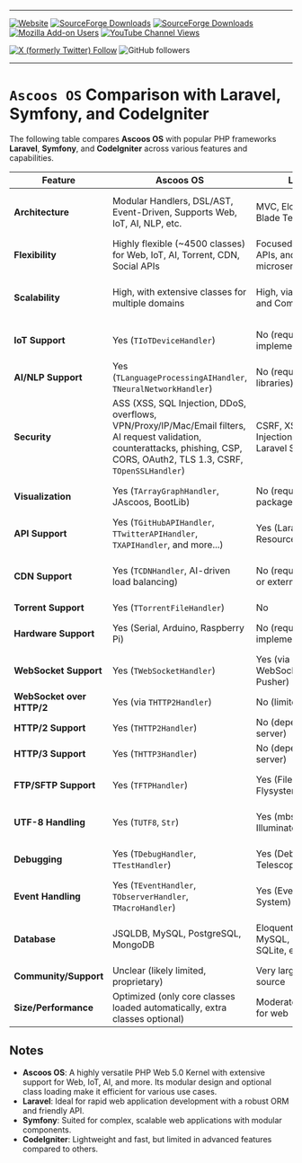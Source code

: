 
---

[![Website](https://img.shields.io/website?url=https%3A%2F%2Fawes.ascoos.com)](https://awes.ascoos.com)
[![SourceForge Downloads](https://img.shields.io/sourceforge/dt/awserver?label=Ascoos%20Web%20Server)](https://sourceforge.net/projects/awserver/)
[![SourceForge Downloads](https://img.shields.io/sourceforge/dt/ascoos-web-extended-studio?label=Ascoos%20Web%20Extended%20Studio)](https://sourceforge.net/projects/ascoos-web-extended-studio/)
[![Mozilla Add-on Users](https://img.shields.io/amo/users/greek-spellchecker?label=greek-spellchecker)](https://addons.mozilla.org/el/firefox/addon/greek-spellchecker/)
[![YouTube Channel Views](https://img.shields.io/youtube/channel/views/UCSXEgwKou_sV0D6ZWOaih5w)](https://www.youtube.com/@Ascoos)

[![X (formerly Twitter) Follow](https://img.shields.io/twitter/follow/ascoos)](https://x.com/ascoos)
![GitHub followers](https://img.shields.io/github/followers/ascoos)





---

# **`Ascoos OS`** Comparison with Laravel, Symfony, and CodeIgniter

The following table compares **Ascoos OS** with popular PHP frameworks **Laravel**, **Symfony**, and **CodeIgniter** across various features and capabilities.

| **Feature**                | **Ascoos OS**                                                                | **Laravel**                                              | **Symfony**                                              | **CodeIgniter**                                          |
|----------------------------|------------------------------------------------------------------------------|----------------------------------------------------------|----------------------------------------------------------|----------------------------------------------------------|
| **Architecture**           | Modular Handlers, DSL/AST, Event-Driven, Supports Web, IoT, AI, NLP, etc.    | MVC, Eloquent ORM, Blade Templating                      | Component-Based, MVC, Dependency Injection               | MVC, Lightweight Framework                              |
| **Flexibility**            | Highly flexible (~4500 classes) for Web, IoT, AI, Torrent, CDN, Social APIs   | Focused on Web, APIs, and microservices                  | Focused on Web, APIs, and microservices                  | Lightweight, focused on Web and APIs                    |
| **Scalability**            | High, with extensive classes for multiple domains                            | High, via packages and Composer                         | High, via components and bundles                        | Moderate, limited compared to others                    |
| **IoT Support**            | Yes (`TIoTDeviceHandler`)                                                    | No (requires custom implementation)                      | No (requires custom implementation)                      | No (requires custom implementation)                     |
| **AI/NLP Support**         | Yes (`TLanguageProcessingAIHandler`, `TNeuralNetworkHandler`)                 | No (requires external libraries)                         | No (requires external libraries)                         | No (requires external libraries)                        |
| **Security**               | ASS (XSS, SQL Injection, DDoS, overflows, VPN/Proxy/IP/Mac/Email filters, AI request validation, counterattacks, phishing, CSP, CORS, OAuth2, TLS 1.3, CSRF, `TOpenSSLHandler`) | CSRF, XSS, SQL Injection Protection, Laravel Security    | Security Component, CSRF, OAuth, Firewall                | CSRF, XSS, Input Filtering                              |
| **Visualization**          | Yes (`TArrayGraphHandler`, JAscoos, BootLib)                                 | No (requires packages like Charts)                      | No (requires bundles)                                    | No (requires custom implementation)                     |
| **API Support**            | Yes (`TGitHubAPIHandler`, `TTwitterAPIHandler`, `TXAPIHandler`, and more...)  | Yes (Laravel API Resource, Passport)                     | Yes (API Platform)                                       | Yes (RESTful Controller)                                |
| **CDN Support**            | Yes (`TCDNHandler`, AI-driven load balancing)                                 | No (requires custom or external services)                | No (requires custom or external services)                | No (requires custom implementation)                     |
| **Torrent Support**        | Yes (`TTorrentFileHandler`)                                                  | No                                                      | No                                                      | No                                                      |
| **Hardware Support**       | Yes (Serial, Arduino, Raspberry Pi)                                          | No (requires custom implementation)                      | No (requires custom implementation)                      | No (requires custom implementation)                     |
| **WebSocket Support**      | Yes (`TWebSocketHandler`)                                                    | Yes (via Laravel WebSockets or Pusher)                   | Yes (via bundles or Ratchet)                             | No (requires custom implementation)                     |
| **WebSocket over HTTP/2**  | Yes (via `THTTP2Handler`)                                                    | No (limited support)                                    | No (limited support)                                    | No                                                      |
| **HTTP/2 Support**         | Yes (`THTTP2Handler`)                                                        | No (depends on server)                                  | No (depends on server)                                  | No (depends on server)                                  |
| **HTTP/3 Support**         | Yes (`THTTP3Handler`)                                                        | No (depends on server)                                  | No (depends on server)                                  | No (depends on server)                                  |
| **FTP/SFTP Support**       | Yes (`TFTPHandler`)                                                          | Yes (Filesystem, Flysystem)                             | Yes (Filesystem Component, Flysystem)                    | Yes (FTP Library)                                       |
| **UTF-8 Handling**         | Yes (`TUTF8`, `Str`)                                                         | Yes (mbstring, Illuminate\Support\Str)                   | Yes (mbstring, String Component)                         | Partial (mbstring)                                      |
| **Debugging**              | Yes (`TDebugHandler`, `TTestHandler`)                                        | Yes (Debugbar, Telescope)                               | Yes (Debug Component, Profiler)                          | Basic (Log Viewer)                                      |
| **Event Handling**         | Yes (`TEventHandler`, `TObserverHandler`, `TMacroHandler`)                   | Yes (Event/Listener System)                             | Yes (Event Dispatcher)                                   | No (requires custom implementation)                     |
| **Database**               | JSQLDB, MySQL, PostgreSQL, MongoDB                                           | Eloquent ORM, MySQL, PostgreSQL, SQLite, etc.            | Doctrine ORM, MySQL, PostgreSQL, SQLite, etc.            | Query Builder, MySQL, PostgreSQL, SQLite                |
| **Community/Support**      | Unclear (likely limited, proprietary)                                        | Very large, open-source                                 | Large, open-source                                       | Smaller, open-source                                    |
| **Size/Performance**       | Optimized (only core classes loaded automatically, extra classes optional)    | Moderate, optimized for web                              | Moderate, optimized for web                              | Lightweight, fast                                        |

## Notes
- **Ascoos OS**: A highly versatile PHP Web 5.0 Kernel with extensive support for Web, IoT, AI, and more. Its modular design and optional class loading make it efficient for various use cases.
- **Laravel**: Ideal for rapid web application development with a robust ORM and friendly API.
- **Symfony**: Suited for complex, scalable web applications with modular components.
- **CodeIgniter**: Lightweight and fast, but limited in advanced features compared to others.
